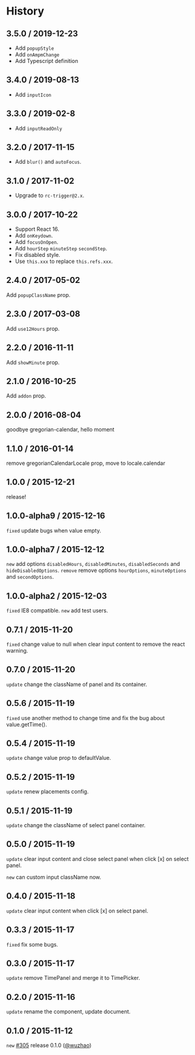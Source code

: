 # History

3.5.0 / 2019-12-23
---------------------------

- Add `popupStyle`
- Add `onAmpmChange`
- Add Typescript definition

3.4.0 / 2019-08-13
---------------------------

- Add `inputIcon`

3.3.0 / 2019-02-8
---------------------------

- Add `inputReadOnly`

3.2.0 / 2017-11-15
---------------------------

- Add  `blur()` and `autoFocus`.


3.1.0 / 2017-11-02
---------------------------

- Upgrade to `rc-trigger@2.x`.


3.0.0 / 2017-10-22
---------------------------

- Support React 16.
- Add `onKeydown`.
- Add `focusOnOpen`.
- Add `hourStep` `minuteStep` `secondStep`.
- Fix disabled style.
- Use `this.xxx` to replace `this.refs.xxx`.

2.4.0 / 2017-05-02
---------------------------

Add `popupClassName` prop.

2.3.0 / 2017-03-08
---------------------------

Add `use12Hours` prop.

2.2.0 / 2016-11-11
---------------------------

Add `showMinute` prop.

2.1.0 / 2016-10-25
---------------------------

Add `addon` prop.

2.0.0 / 2016-08-04
---------------------------

goodbye gregorian-calendar, hello moment

1.1.0 / 2016-01-14
---------------------------

remove gregorianCalendarLocale prop, move to locale.calendar

1.0.0 / 2015-12-21
-------------------------

release!

1.0.0-alpha9 / 2015-12-16
------------------

`fixed` update bugs when value empty.

1.0.0-alpha7 / 2015-12-12
------------------

`new` add options `disabledHours`, `disabledMinutes`, `disabledSeconds` and `hideDisabledOptions`.
`remove` remove options `hourOptions`, `minuteOptions` and `secondOptions`.

1.0.0-alpha2 / 2015-12-03
------------------

`fixed` IE8 compatible.
`new` add test users.

0.7.1 / 2015-11-20
------------------

`fixed` change value to null when clear input content to remove the react warning.

0.7.0 / 2015-11-20
------------------

`update` change the className of panel and its container.

0.5.6 / 2015-11-19
------------------

`fixed` use another method to change time and fix the bug about value.getTime().

0.5.4 / 2015-11-19
------------------

`update` change value prop to defaultValue.

0.5.2 / 2015-11-19
------------------

`update` renew placements config.

0.5.1 / 2015-11-19
------------------

`update` change the className of select panel container.

0.5.0 / 2015-11-19
------------------

`update` clear input content and close select panel when click [x] on select panel.

`new` can custom input className now.


0.4.0 / 2015-11-18
------------------

`update` clear input content when click [x] on select panel.

0.3.3 / 2015-11-17
------------------

`fixed` fix some bugs.

0.3.0 / 2015-11-17
------------------

`update` remove TimePanel and merge it to TimePicker.

0.2.0 / 2015-11-16
------------------

`update` rename the component, update document.

0.1.0 / 2015-11-12
------------------

`new` [#305](https://github.com/ant-design/ant-design/issues/305#issuecomment-147027817) release 0.1.0 ([@wuzhao](https://github.com/wuzhao)\)
